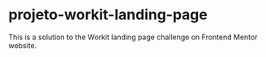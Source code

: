 # projeto-workit-landing-page
 This is a solution to the Workit landing page challenge on Frontend Mentor website.
